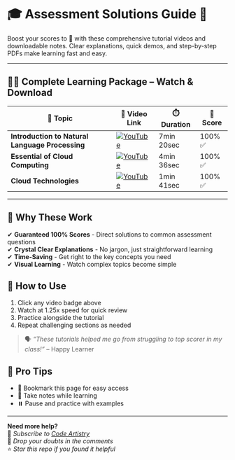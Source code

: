 # 🎓 Assessment Solutions Guide 🚀

Boost your scores to 💯 with these comprehensive tutorial videos and downloadable notes. Clear explanations, quick demos, and step-by-step PDFs make learning fast and easy.

---

## 🎥📄 Complete Learning Package – Watch & Download

| 📌 **Topic**                              | 🔗 **Video Link**                                                                                              | ⏱️ **Duration**     | 🎯 **Score** |
|-------------------------------------------|---------------------------------------------------------------------------------------------------------------|---------------------|--------------|
| **Introduction to Natural Language Processing** | [![YouTube](https://img.shields.io/badge/YouTube-Watch-red)](https://youtu.be/XhxYsZdBBH4)                     | 7min 20sec          | 100% ✅       |
| **Essential of Cloud Computing**          | [![YouTube](https://img.shields.io/badge/YouTube-Watch-red)](https://youtu.be/wX9f7hOzfdQ)                     | 4min 36sec          | 100% ✅       |
| **Cloud Technologies**                    | [![YouTube](https://img.shields.io/badge/YouTube-Watch-red)](https://youtu.be/80fnrvOkzWc)                     | 1min 41sec          | 100% ✅       |

---

## 💯 Why These Work

✔ **Guaranteed 100% Scores** - Direct solutions to common assessment questions  
✔ **Crystal Clear Explanations** - No jargon, just straightforward learning  
✔ **Time-Saving** - Get right to the key concepts you need  
✔ **Visual Learning** - Watch complex topics become simple  

## 🎯 How to Use
1. Click any video badge above
2. Watch at 1.25x speed for quick review
3. Practice alongside the tutorial
4. Repeat challenging sections as needed

> 🗣️ _“These tutorials helped me go from struggling to top scorer in my class!”_ – Happy Learner

## 📌 Pro Tips
- 📑 Bookmark this page for easy access  
- 📝 Take notes while learning  
- ⏸️ Pause and practice with examples

---

**Need more help?**  
🔔 *Subscribe to [Code Artistry](https://www.youtube.com/@CodeArtistry63)*  
💬 *Drop your doubts in the comments*  
⭐ *Star this repo if you found it helpful*
